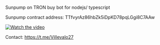 Sunpump on TRON buy bot for nodejs/ typescript

Sunpump contract address: TTfvyrAz86hbZk5iDpKD78pqLGgi8C7AAw

[![Watch the video](https://img.youtube.com/vi/iJP0-_XHhy8/maxresdefault.jpg)](https://youtu.be/iJP0-_XHhy8)

Contact: https://t.me/Villevalo27
